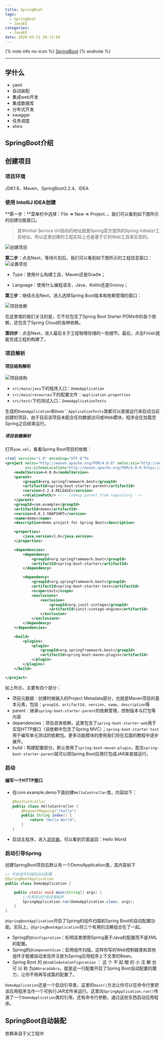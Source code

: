 ```yaml
---
title: SpringBoot
tags:
  - SpringBoot
  - JavaEE
categories:
  - JavaEE
date: 2020-03-21 20:13:04
---
```


{% note info no-icon %}
[SpringBoot](https://spring.io/)
{% endnote %}

<!-- more -->

---

## 学什么

+ yaml
+ 自动装配
+ 集成web开发
+ 集成数据库
+ 分布式开发
+ swagger
+ 任务调度
+ shiro

## SpringBoot介绍

## 创建项目

### 项目环境

JDK1.8、Maven、SpringBoot2.2.4、IDEA

### 使用 IntelliJ IDEA创建

**第一步：**菜单栏中选择：File => New => Project..，我们可以看到如下图所示的创建功能窗口。

> 其中Initial Service Url指向的地址就是Spring官方提供的Spring Initializr工具地址，所以这里创建的工程实际上也是基于它的Web工具来实现的。

![创建项目]( http://img.whl123456.top/image/image-20200220211502308.png)

**第二步**：点击Next，等待片刻后，我们可以看到如下图所示的工程信息窗口：
![设置项目]( http://img.whl123456.top/image/image-20200220211700051.png)

+ Type：使用什么构建工具，Maven还是Gradle；

+ Language：使用什么编程语言，Java、Kotlin还是Groovy；

**第三步**：继续点击Next，进入选择Spring Boot版本和依赖管理的窗口：

![项目依赖]( http://img.whl123456.top/image/image-20200220212223616.png)

在这里值的我们关注的是，它不仅包含了Spring Boot Starter POMs中的各个依赖，还包含了Spring Cloud的各种依赖。

**第四步**：点击Next，进入最后关于工程物理存储的一些细节。最后，点击Finish就能完成工程的构建了。

### 项目解析

#### 项目结构解析

![项目结构]( http://img.whl123456.top/image/image-20200220212945331.png)

+ `src/main/java`下的程序入口：`DemoApplication`
+ `src/main/resources`下的配置文件：`application.properties`
+ `src/test/`下的测试入口：`DemoApplicationTests`

生成的`DemoApplication`和`Demo``ApplicationTests`类都可以直接运行来启动当前创建的项目，由于目前该项目未配合任何数据访问或Web模块，程序会在加载完Spring之后结束运行。

##### 项目依赖解析

打开`pom.xml`，看看Spring Boot项目的依赖：

```xml
<?xml version="1.0" encoding="UTF-8"?>
<project xmlns="http://maven.apache.org/POM/4.0.0" xmlns:xsi="http://www.w3.org/2001/XMLSchema-instance"
         xsi:schemaLocation="http://maven.apache.org/POM/4.0.0 https://maven.apache.org/xsd/maven-4.0.0.xsd">
    <modelVersion>4.0.0</modelVersion>
    <parent>
        <groupId>org.springframework.boot</groupId>
        <artifactId>spring-boot-starter-parent</artifactId>
        <version>2.2.4.RELEASE</version>
        <relativePath/> <!-- lookup parent from repository -->
    </parent>
    <groupId>com.example</groupId>
    <artifactId>demo</artifactId>
    <version>0.0.1-SNAPSHOT</version>
    <name>demo</name>
    <description>Demo project for Spring Boot</description>

    <properties>
        <java.version>1.8</java.version>
    </properties>

    <dependencies>
        <dependency>
            <groupId>org.springframework.boot</groupId>
            <artifactId>spring-boot-starter</artifactId>
        </dependency>

        <dependency>
            <groupId>org.springframework.boot</groupId>
            <artifactId>spring-boot-starter-test</artifactId>
            <scope>test</scope>
            <exclusions>
                <exclusion>
                    <groupId>org.junit.vintage</groupId>
                    <artifactId>junit-vintage-engine</artifactId>
                </exclusion>
            </exclusions>
        </dependency>
    </dependencies>

    <build>
        <plugins>
            <plugin>
                <groupId>org.springframework.boot</groupId>
                <artifactId>spring-boot-maven-plugin</artifactId>
            </plugin>
        </plugins>
    </build>

</project>
```

如上所示，主要有四个部分：

+ 项目元数据：创建时候输入的Project Metadata部分，也就是Maven项目的基本元素，包括：`groupId`、`artifactId`、`version`、`name`、`description`等
+ parent：继承`spring-boot-starter-parent`的依赖管理，控制版本与打包等内容
+ dependencies：项目具体依赖，这里包含了`spring-boot-starter-web`用于实现HTTP接口（该依赖中包含了Spring MVC）；`spring-boot-starter-test`用于编写单元测试的依赖包。更多功能模块的使用我们将在后面的教程中逐步展开。
+ build：构建配置部分。默认使用了`spring-boot-maven-plugin`，配合`spring-boot-starter-parent`就可以把Spring Boot应用打包成JAR来直接运行。

### 启动

#### 编写一个HTTP接口

+ 在com.example.demo下面创建`HelloController`类，内容如下：

  ```java
  @RestController
  public class HelloController {
      @RequestMapping("/hello")
      public String index() {
          return "Hello World";
      }
  }
  ```

+ 启动主程序，进入[浏览器](http://localhost:8080/hello)，可以看到页面返回：Hello World

### 启动引导Spring

创建SpringBoot项目后默认有一个DemoApplication类，其内容如下

```java
// 开启组件扫描和自动配置
@SpringBootApplication
public class DemoApplication {

    public static void main(String[] args) {
        //负责启动引导应用程序
        SpringApplication.run(DemoApplication.class, args);
    }
}
```

`@SpringBootApplication`开启了Spring的组件扫描和Spring Boot的自动配置功能。实际上，`@SpringBootApplication`将三个有用的注解组合在了一起。

+  Spring的`@Configuration`：标明该类使用Spring基于Java的配置而不是XML的配置。
+ Spring的`@ComponentScan`：启用组件扫描，这样你写的Web控制器类和其他组件才能被自动发现并注册为Spring应用程序上下文里的Bean。
+ Spring Boot 的 `@EnableAutoConfiguration` ： 这 个 不 起 眼 的 小 注 解 也 可 以 称 为`@Abracadabra`，就是这一行配置开启了Spring Boot自动配置的魔力，让你不用再写成篇的配置了。

`DemoApplication`还是一个启动引导类，这里的`main()`方法让你可以在命令行里把该应用程序当作一个可执行JAR文件来运行。这里向`SpringApplication.run()`传递了一个`DemoApplication`类的引用，还有命令行参数，通过这些东西启动应用程序。

## SpringBoot自动装配

依赖来自于父工程中







